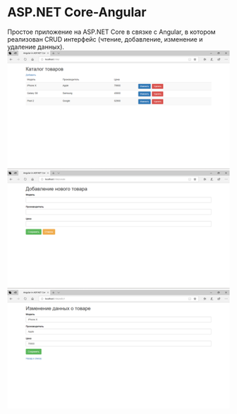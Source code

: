# ASP.NET Core-Angular
Простое приложение на ASP.NET Core в связке с Angular, в котором реализован CRUD интерфейс (чтение, добавление, изменение и удаление данных).
![Screenshot](1.png)
![Screenshot](2.png)
![Screenshot](3.png)
